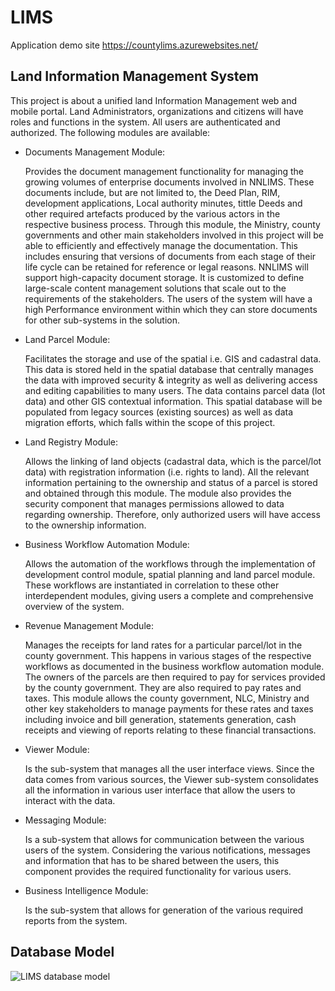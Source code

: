 # LIMS

Application demo site https://countylims.azurewebsites.net/
## Land Information Management System
This project is about a unified land Information Management web and mobile portal. Land Administrators, organizations and
citizens will have roles and functions in the system. All users are authenticated and authorized. The following modules are 
available:
* Documents Management Module:

   Provides the document management functionality for managing the growing volumes of enterprise documents involved in NNLIMS. These documents include, but are not limited to, the Deed Plan, RIM, development applications, Local authority minutes, tittle Deeds and other required artefacts produced by the various actors in the respective business process. Through this module, the Ministry, county governments and other main stakeholders involved in this project will be able to efficiently and effectively manage the documentation. This includes ensuring that versions of documents from each stage of their life cycle can be retained for reference or legal reasons. NNLIMS will support high-capacity document storage. It is customized to define large-scale content management solutions that scale out to the requirements of the stakeholders. The users of the system will have a high Performance environment within which they can store documents for other sub-systems in the solution.
   
* Land Parcel Module:

   Facilitates the storage and use of the spatial i.e. GIS and cadastral data. This data is stored held in the spatial database that centrally manages the data with improved security & integrity as well as delivering access and editing capabilities to many users. The data contains parcel data (lot data) and other GIS contextual information. This spatial database will be populated from legacy sources (existing sources) as well as data migration efforts, which falls within the scope of this project. 
   
* Land Registry Module:

   Allows the linking of land objects (cadastral data, which is the parcel/lot data) with registration information (i.e. rights to land). All the relevant information pertaining to the ownership and status of a parcel is stored and obtained through this module. The module also provides the security component that manages permissions allowed to data regarding ownership. Therefore, only authorized users will have access to the ownership information.
* Business Workflow Automation Module:

   Allows the automation of the workflows through the implementation of development control module, spatial planning and land parcel module. These workflows are instantiated in correlation to these other interdependent modules, giving users a complete and comprehensive overview of the system. 
   
* Revenue Management Module:

   Manages the receipts for land rates for a particular parcel/lot in the county government. This happens in various stages of the respective workflows as documented in the business workflow automation module. The owners of the parcels are then required to pay for services provided by the county government. They are also required to pay rates and taxes. This module allows the county government, NLC, Ministry and other key stakeholders to manage payments for these rates and taxes including invoice and bill generation, statements generation, cash receipts and viewing of reports relating to these financial transactions.
   
* Viewer Module:

   Is the sub-system that manages all the user interface views. Since the data comes from various sources, the Viewer sub-system consolidates all the information in various user interface that allow the users to interact with the data. 
   
* Messaging Module:

   Is a sub-system that allows for communication between the various users of the system. Considering the various notifications, messages and information that has to be shared between the users, this component provides the required functionality for various users.
   
* Business Intelligence Module:

   Is the sub-system that allows for generation of the various required reports from the system.
## Database Model

![LIMS database model](https://github.com/ayiemba/LIMSPortal/blob/dev/Docs/LIMDbModel.png)

